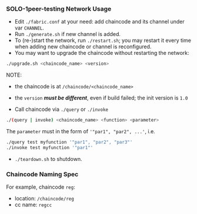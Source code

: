 ### SOLO-1peer-testing Network Usage

* Edit `./fabric.conf` at your need: add chaincode and its channel under var `CHANNEL`.
* Run `./generate.sh` if new channel is added.
* To (re-)start the network, run `./restart.sh`;
  you may restart it every time when adding new chaincode or channel is reconfigured.
* You may want to upgrade the chaincode without restarting the network:

```bash
./upgrade.sh <chaincode_name> <version>
```

NOTE:
  * the chaincode is at `/chaincode/<chaincode_name>`
  * the `version` ***must be different***, even if build failed; the init version is `1.0`

* Call chaincode via `./query` or `./invoke`

```bash
./(query | invoke) <chaincode_name> <function> <parameter>
```

The `parameter` must in the form of `'"par1", "par2", ...'`, i.e.

```bash
./query test myfunction '"par1", "par2", "par3"'
./invoke test myfunction '"par1"'
```

* `./teardown.sh` to shutdown.

### Chaincode Naming Spec

For example, chaincode `reg`:

* location: `/chaincode/reg`
* cc name: `regcc`
